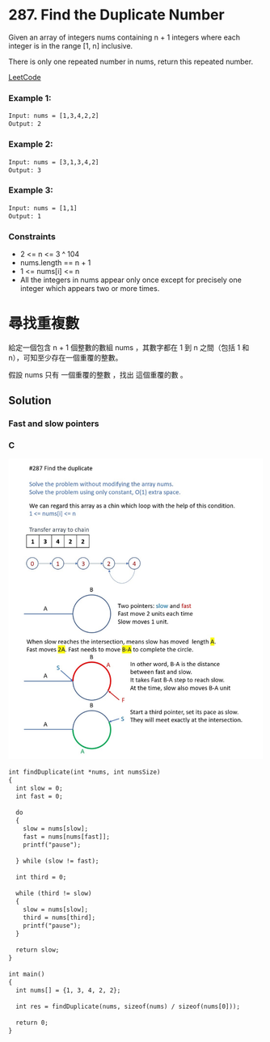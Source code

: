 # 287. Find the Duplicate Number
Given an array of integers nums containing n + 1 integers where each integer is in the range [1, n] inclusive.

There is only one repeated number in nums, return this repeated number.

[LeetCode](https://leetcode.com/problems/find-the-duplicate-number)

### Example 1:
```
Input: nums = [1,3,4,2,2]
Output: 2
```

### Example 2:
```
Input: nums = [3,1,3,4,2]
Output: 3
```

### Example 3:
```
Input: nums = [1,1]
Output: 1
```
### Constraints

* 2 <= n <= 3 ^ 104
* nums.length == n + 1
* 1 <= nums[i] <= n
* All the integers in nums appear only once except for precisely one integer which appears two or more times.


#  尋找重複數
給定一個包含 n + 1 個整數的數組 nums ，其數字都在 1 到 n 之間（包括 1 和 n），可知至少存在一個重覆的整數。

假設 nums 只有 一個重覆的整數 ，找出 這個重覆的數 。



## Solution  
### Fast and slow pointers

### C
<img src="img/287.jpg" width = "1046"/>

```
int findDuplicate(int *nums, int numsSize)
{
  int slow = 0;
  int fast = 0;

  do
  {
    slow = nums[slow];
    fast = nums[nums[fast]];
    printf("pause");

  } while (slow != fast);

  int third = 0;

  while (third != slow)
  {
    slow = nums[slow];
    third = nums[third];
    printf("pause");
  }

  return slow;
}

int main()
{
  int nums[] = {1, 3, 4, 2, 2};

  int res = findDuplicate(nums, sizeof(nums) / sizeof(nums[0]));

  return 0;
}
```


